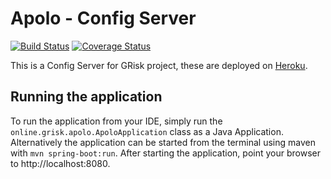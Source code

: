 # Apolo - Config Server

[![Build Status](https://travis-ci.org/PabloRiosRamirez/apolo.svg?branch=master)](https://travis-ci.org/PabloRiosRamirez/apolo)
[![Coverage Status](https://coveralls.io/repos/github/PabloRiosRamirez/apolo/badge.svg?branch=master)](https://coveralls.io/github/PabloRiosRamirez/apolo?branch=master)

This is a Config Server for GRisk project, these are deployed on [Heroku](http://heroku.com).
## Running the application

To run the application from your IDE, simply run the `online.grisk.apolo.ApoloApplication` class as
a Java Application.
Alternatively the application can be started from the terminal using maven with `mvn spring-boot:run`.
After starting the application, point your browser to http://localhost:8080.